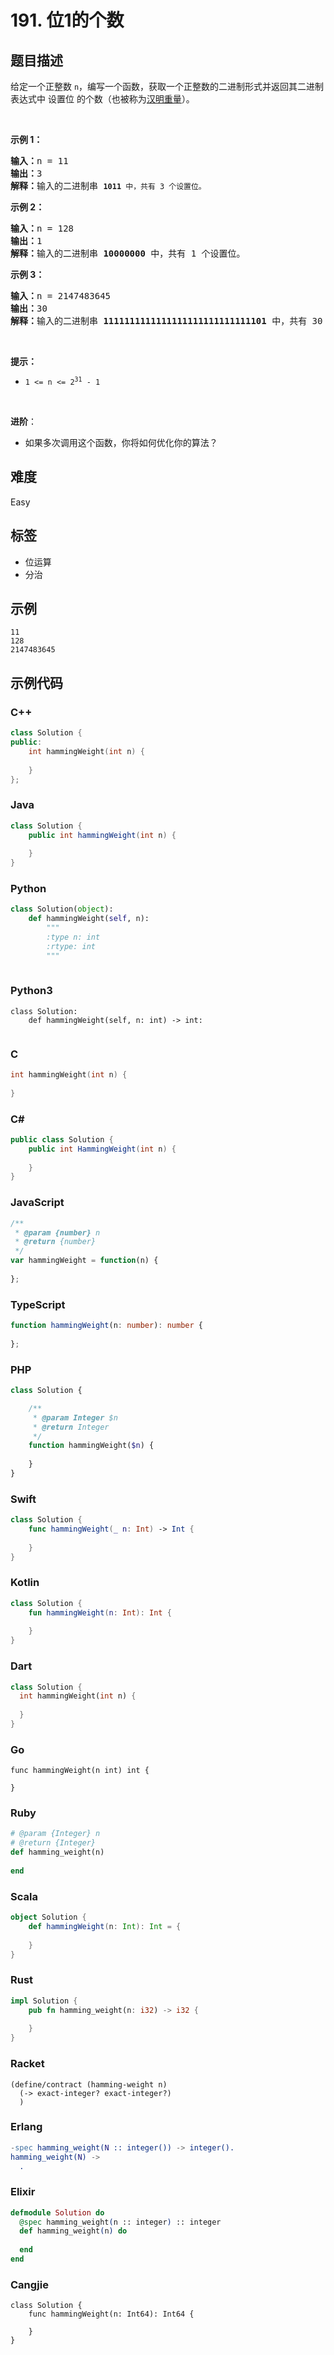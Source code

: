 # 191. 位1的个数

## 题目描述

<p>给定一个正整数 <code>n</code>，编写一个函数，获取一个正整数的二进制形式并返回其二进制表达式中 <span data-keyword="set-bit">设置位</span> 的个数（也被称为<a href="https://baike.baidu.com/item/%E6%B1%89%E6%98%8E%E9%87%8D%E9%87%8F" target="_blank">汉明重量</a>）。</p>

<p>&nbsp;</p>

<p><strong>示例 1：</strong></p>

<pre>
<strong>输入：</strong>n = 11
<strong>输出：</strong>3
<strong>解释：</strong>输入的二进制串 <code><strong>1011</strong>&nbsp;中，共有 3 个设置位。</code>
</pre>

<p><strong>示例 2：</strong></p>

<pre>
<strong>输入：</strong>n = 128
<strong>输出：</strong>1
<strong>解释：</strong>输入的二进制串 <strong>10000000</strong>&nbsp;中，共有 1 个设置位。
</pre>

<p><strong>示例 3：</strong></p>

<pre>
<strong>输入：</strong>n = 2147483645
<strong>输出：</strong>30
<strong>解释：</strong>输入的二进制串 <strong>1111111111111111111111111111101</strong> 中，共有 30 个设置位。</pre>

<p>&nbsp;</p>

<p><strong>提示：</strong></p>

<ul>
	<li><code>1 &lt;= n &lt;= 2<sup>31</sup> - 1</code></li>
</ul>

<ul>
</ul>

<p>&nbsp;</p>

<p><strong>进阶</strong>：</p>

<ul>
	<li>如果多次调用这个函数，你将如何优化你的算法？</li>
</ul>


## 难度

Easy

## 标签

- 位运算
- 分治

## 示例

```
11
128
2147483645
```

## 示例代码

### C++

```cpp
class Solution {
public:
    int hammingWeight(int n) {
        
    }
};
```

### Java

```java
class Solution {
    public int hammingWeight(int n) {
        
    }
}
```

### Python

```python
class Solution(object):
    def hammingWeight(self, n):
        """
        :type n: int
        :rtype: int
        """
        
```

### Python3

```python3
class Solution:
    def hammingWeight(self, n: int) -> int:
        
```

### C

```c
int hammingWeight(int n) {
    
}
```

### C#

```csharp
public class Solution {
    public int HammingWeight(int n) {
        
    }
}
```

### JavaScript

```javascript
/**
 * @param {number} n
 * @return {number}
 */
var hammingWeight = function(n) {
    
};
```

### TypeScript

```typescript
function hammingWeight(n: number): number {
    
};
```

### PHP

```php
class Solution {

    /**
     * @param Integer $n
     * @return Integer
     */
    function hammingWeight($n) {
        
    }
}
```

### Swift

```swift
class Solution {
    func hammingWeight(_ n: Int) -> Int {
        
    }
}
```

### Kotlin

```kotlin
class Solution {
    fun hammingWeight(n: Int): Int {
        
    }
}
```

### Dart

```dart
class Solution {
  int hammingWeight(int n) {
    
  }
}
```

### Go

```golang
func hammingWeight(n int) int {
    
}
```

### Ruby

```ruby
# @param {Integer} n
# @return {Integer}
def hamming_weight(n)
    
end
```

### Scala

```scala
object Solution {
    def hammingWeight(n: Int): Int = {
        
    }
}
```

### Rust

```rust
impl Solution {
    pub fn hamming_weight(n: i32) -> i32 {
        
    }
}
```

### Racket

```racket
(define/contract (hamming-weight n)
  (-> exact-integer? exact-integer?)
  )
```

### Erlang

```erlang
-spec hamming_weight(N :: integer()) -> integer().
hamming_weight(N) ->
  .
```

### Elixir

```elixir
defmodule Solution do
  @spec hamming_weight(n :: integer) :: integer
  def hamming_weight(n) do
    
  end
end
```

### Cangjie

```cangjie
class Solution {
    func hammingWeight(n: Int64): Int64 {

    }
}
```

